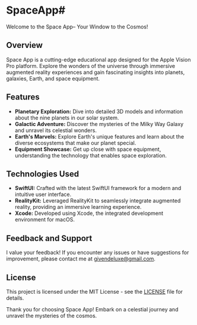 # SpaceApp# 

Welcome to the Space App– Your Window to the Cosmos!

## Overview

Space App is a cutting-edge educational app designed for the Apple Vision Pro platform. Explore the wonders of the universe through immersive augmented reality experiences and gain fascinating insights into planets, galaxies, Earth, and space equipment.

## Features

- **Planetary Exploration:** Dive into detailed 3D models and information about the nine planets in our solar system.
- **Galactic Adventure:** Discover the mysteries of the Milky Way Galaxy and unravel its celestial wonders.
- **Earth's Marvels:** Explore Earth's unique features and learn about the diverse ecosystems that make our planet special.
- **Equipment Showcase:** Get up close with space equipment, understanding the technology that enables space exploration.

## Technologies Used

- **SwiftUI:** Crafted with the latest SwiftUI framework for a modern and intuitive user interface.
- **RealityKit:** Leveraged RealityKit to seamlessly integrate augmented reality, providing an immersive learning experience.
- **Xcode:** Developed using Xcode, the integrated development environment for macOS.


## Feedback and Support

I value your feedback! If you encounter any issues or have suggestions for improvement, please contact me at [givendeluxe@gmail.com](mailto:givendeluxe@gmail.com).


## License

This project is licensed under the MIT License - see the [LICENSE](LICENSE) file for details.

Thank you for choosing Space App! Embark on a celestial journey and unravel the mysteries of the cosmos.
